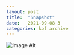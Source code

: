 ```yaml
---
layout:	post
title:	"Snapshot"
date:	2021-09-08 3
categories:	kof archive
---
```


![Image Alt](https://k0f.github.io/assets/2021-09-08-161514.jpg)